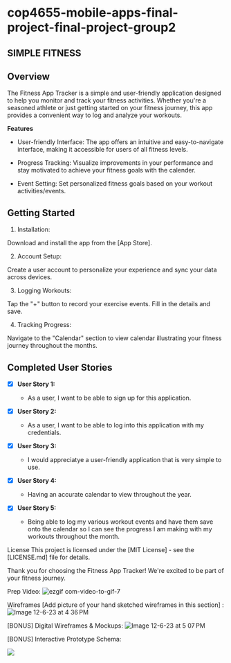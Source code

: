 # cop4655-mobile-apps-final-project-final-project-group2

SIMPLE FITNESS
--
**Overview**
--

The Fitness App Tracker is a simple and user-friendly application designed to help you monitor and track your fitness activities. Whether you're a seasoned athlete or just getting started on your fitness journey, this app provides a convenient way to log and analyze your workouts.

**Features**

- User-friendly Interface:
The app offers an intuitive and easy-to-navigate interface, making it accessible for users of all fitness levels. 

- Progress Tracking:
Visualize improvements in your performance and stay motivated to achieve your fitness goals with the calender.

- Event Setting:
Set personalized fitness goals based on your workout activities/events.

**Getting Started**
--
1. Installation:

Download and install the app from the [App Store].

2. Account Setup:

Create a user account to personalize your experience and sync your data across devices.

3. Logging Workouts:

Tap the "+" button to record your exercise events. Fill in the details and save.

4. Tracking Progress:

Navigate to the "Calendar" section to view calendar illustrating your fitness journey throughout the months.


## Completed User Stories

- [x] **User Story 1:**
  - As a user, I want to be able to sign up for this application.

- [x] **User Story 2:**
  - As a user, I want to be able to log into this application with my credentials.

- [x] **User Story 3:**
  - I would appreciatye a user-friendly application that is very simple to use.

- [x] **User Story 4:**
  - Having an accurate calendar to view throughout the year.
    
- [x] **User Story 5:**
  - Being able to log my various workout events and have them save onto the calendar so I can see the progress I am making with my workouts throughout the month.



License
This project is licensed under the [MIT License] - see the [LICENSE.md] file for details.

Thank you for choosing the Fitness App Tracker! We're excited to be part of your fitness journey.

Prep Video: 
![ezgif com-video-to-gif-7](https://github.com/COP4655-MobileApps-Fall2023/cop4655-mobile-apps-final-project-group2/assets/143458932/9156e992-3a74-4324-8919-ef84f70fa285.gif)






Wireframes [Add picture of your hand sketched wireframes in this section] : ![Image 12-6-23 at 4 36 PM](https://github.com/COP4655-MobileApps-Fall2023/cop4655-mobile-apps-final-project-group2/assets/143458932/77fd80c5-c762-4304-a2e8-36da0f19bba2)

[BONUS] Digital Wireframes & Mockups: ![Image 12-6-23 at 5 07 PM](https://github.com/COP4655-MobileApps-Fall2023/cop4655-mobile-apps-final-project-group2/assets/143458932/597507e6-5f18-4600-be07-b53d77c247ff)


[BONUS] Interactive Prototype Schema: 

<div>
    <a href="https://www.loom.com/share/9d6a86d54e264339996bbbce6cfea885">
      <p></p>
    </a>
    <a href="https://www.loom.com/share/9d6a86d54e264339996bbbce6cfea885">
      <img style="max-width:300px;" src="https://cdn.loom.com/sessions/thumbnails/9d6a86d54e264339996bbbce6cfea885-with-play.gif">
    </a>
  </div>
  


